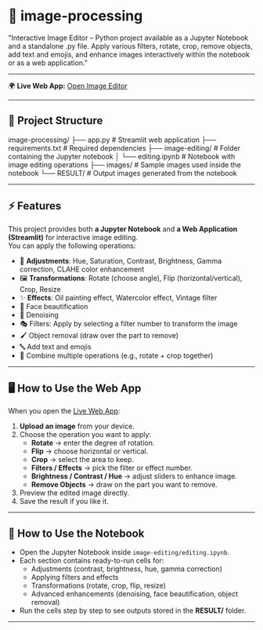 # 🎨 image-processing  
"Interactive Image Editor – Python project available as a Jupyter Notebook and a standalone .py file. Apply various filters, rotate, crop, remove objects, add text and emojis, and enhance images interactively within the notebook or as a web application."

---

🌍 **Live Web App:** [Open Image Editor](https://image-processing5.streamlit.app/)

---

## 📂 Project Structure

image-processing/ ├── app.py                # Streamlit web application ├── requirements.txt      # Required dependencies ├── image-editing/        # Folder containing the Jupyter notebook │   └── editing.ipynb     # Notebook with image editing operations ├── images/               # Sample images used inside the notebook └── RESULT/               # Output images generated from the notebook

---

## ⚡ Features

This project provides both **a Jupyter Notebook** and **a Web Application (Streamlit)** for interactive image editing.  
You can apply the following operations:

- 🎨 **Adjustments**: Hue, Saturation, Contrast, Brightness, Gamma correction, CLAHE color enhancement  
- 🖼 **Transformations**: Rotate (choose angle), Flip (horizontal/vertical), Crop, Resize  
- ✨ **Effects**: Oil painting effect, Watercolor effect, Vintage filter  
- 👩 Face beautification  
- 🧽 Denoising  
- 🎭 Filters: Apply by selecting a filter number to transform the image  
- 🖌 Object removal (draw over the part to remove)  
- 🔤 Add text and emojis  
- 📐 Combine multiple operations (e.g., rotate + crop together)  

---

## 🖥️ How to Use the Web App

When you open the [Live Web App](https://your-app-link-here.com):

1. **Upload an image** from your device.  
2. Choose the operation you want to apply:  
   - **Rotate** → enter the degree of rotation.  
   - **Flip** → choose horizontal or vertical.  
   - **Crop** → select the area to keep.  
   - **Filters / Effects** → pick the filter or effect number.  
   - **Brightness / Contrast / Hue** → adjust sliders to enhance image.  
   - **Remove Objects** → draw on the part you want to remove.  
3. Preview the edited image directly.  
4. Save the result if you like it.  

---

## 📓 How to Use the Notebook

- Open the Jupyter Notebook inside `image-editing/editing.ipynb`.  
- Each section contains ready-to-run cells for:  
  - Adjustments (contrast, brightness, hue, gamma correction)  
  - Applying filters and effects  
  - Transformations (rotate, crop, flip, resize)  
  - Advanced enhancements (denoising, face beautification, object removal)  
- Run the cells step by step to see outputs stored in the **RESULT/** folder.  

---
